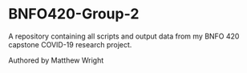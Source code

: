 # BNFO420-Group-2
A repository containing all scripts and output data from my BNFO 420 capstone COVID-19 research project.

Authored by Matthew Wright
